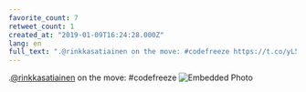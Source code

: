 ```yaml
---
favorite_count: 7
retweet_count: 1
created_at: "2019-01-09T16:24:28.000Z"
lang: en
full_text: ".@rinkkasatiainen on the move: #codefreeze https://t.co/yL5dQY3Tf0"
---
```


.[@rinkkasatiainen](https://twitter.com/rinkkasatiainen) on the move:
#codefreeze
![Embedded Photo](https://twitter-media-coderbyheart.s3.eu-north-1.amazonaws.com/1083036796177530880-Dwe4N95XcAA4TQB.jpg)
